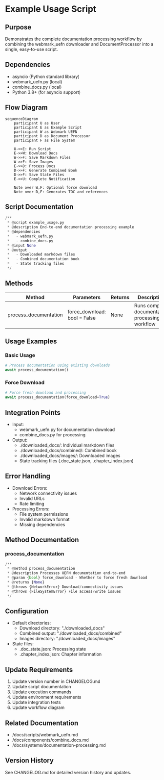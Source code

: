 # Example Usage Script

## Purpose
Demonstrates the complete documentation processing workflow by combining the webmark_uefn downloader and DocumentProcessor into a single, easy-to-use script.

## Dependencies
- asyncio (Python standard library)
- webmark_uefn.py (local)
- combine_docs.py (local)
- Python 3.8+ (for asyncio support)

## Flow Diagram
```mermaid
sequenceDiagram
    participant U as User
    participant E as Example Script
    participant W as Webmark UEFN
    participant D as Document Processor
    participant F as File System
    
    U->>E: Run Script
    E->>W: Download Docs
    W->>F: Save Markdown Files
    W->>F: Save Images
    E->>D: Process Docs
    D->>F: Generate Combined Book
    D->>F: Save State Files
    E->>U: Complete Notification
    
    Note over W,F: Optional force download
    Note over D,F: Generates TOC and references
```

## Script Documentation
```python
/**
 * @script example_usage.py
 * @description End-to-end documentation processing example
 * @dependencies 
 *   - webmark_uefn.py
 *   - combine_docs.py
 * @input None
 * @output 
 *   - Downloaded markdown files
 *   - Combined documentation book
 *   - State tracking files
 */
```

## Methods

| Method | Parameters | Returns | Description |
|--------|------------|---------|-------------|
| process_documentation | force_download: bool = False | None | Runs complete documentation processing workflow |

## Usage Examples

### Basic Usage
```python
# Process documentation using existing downloads
await process_documentation()
```

### Force Download
```python
# Force fresh download and processing
await process_documentation(force_download=True)
```

## Integration Points
- Input:
  - webmark_uefn.py for documentation download
  - combine_docs.py for processing
- Output:
  - ./downloaded_docs/: Individual markdown files
  - ./downloaded_docs/combined/: Combined book
  - ./downloaded_docs/images/: Downloaded images
  - State tracking files (.doc_state.json, .chapter_index.json)

## Error Handling
- Download Errors:
  - Network connectivity issues
  - Invalid URLs
  - Rate limiting
- Processing Errors:
  - File system permissions
  - Invalid markdown format
  - Missing dependencies

## Method Documentation

### process_documentation
```python
/**
 * @method process_documentation
 * @description Processes UEFN documentation end-to-end
 * @param {bool} force_download - Whether to force fresh download
 * @returns {None}
 * @throws {NetworkError} Download/connectivity issues
 * @throws {FileSystemError} File access/write issues
 */
```

## Configuration
- Default directories:
  - Download directory: "./downloaded_docs"
  - Combined output: "./downloaded_docs/combined"
  - Images directory: "./downloaded_docs/images"
- State files:
  - .doc_state.json: Processing state
  - .chapter_index.json: Chapter information

## Update Requirements
1. Update version number in CHANGELOG.md
2. Update script documentation
3. Update execution commands
4. Update environment requirements
5. Update integration tests
6. Update workflow diagram

## Related Documentation
- /docs/scripts/webmark_uefn.md
- /docs/components/combine_docs.md
- /docs/systems/documentation-processing.md

## Version History
See CHANGELOG.md for detailed version history and updates. 